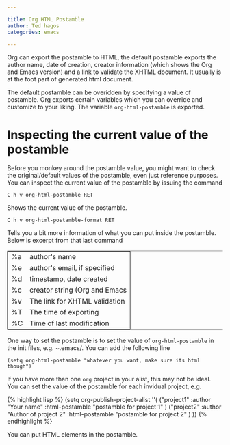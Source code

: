 ```yaml
---

title: Org HTML Postamble
author: Ted hagos
categories: emacs

---
```



Org can export the postamble to HTML, the default postamble exports the author name, date of creation, creator information (which shows the Org and Emacs version) and a link to validate the XHTML document. It usually is at the foot part of generated html document. 

The default postamble can be overidden by specifying a value of postamble. Org exports certain variables which you can override and customize to your liking. The variable `org-html-postamble` is exported. 

# Inspecting the current value of the postamble

Before you monkey around the postamble value, you might want to check the original/default values of the postamble, even just reference purposes. You can inspect the current value of the postamble by issuing the command

`C h v org-html-postamble RET`

Shows the current value of the postamble. 

`C h v org-html-postamble-format RET`

Tells you a bit more information of what you can put inside the postamble. Below is excerpt from that last command

<table border="2" cellspacing="0" cellpadding="6" rules="groups" frame="hsides">


<colgroup>
<col  class="left" />

<col  class="left" />
</colgroup>
<tbody>
<tr>
<td class="left">%a</td>
<td class="left">author's name</td>
</tr>


<tr>
<td class="left">%e</td>
<td class="left">author's email, if specified</td>
</tr>


<tr>
<td class="left">%d</td>
<td class="left">timestamp, date created</td>
</tr>


<tr>
<td class="left">%c</td>
<td class="left">creator string (Org and Emacs</td>
</tr>


<tr>
<td class="left">%v</td>
<td class="left">The link for XHTML validation</td>
</tr>


<tr>
<td class="left">%T</td>
<td class="left">The time of exporting</td>
</tr>


<tr>
<td class="left">%C</td>
<td class="left">Time of last modification</td>
</tr>
</tbody>
</table>

One way to set the postamble is to set the value of `org-html-postamble` in the init files, e.g. *~*.emacs/. You can add the following line

    (setq org-html-postamble "whatever you want, make sure its html though")

If you have more than one `org` project in your alist, this may not be ideal. You can set the value of the postamble for each invidual project, e.g.

{% highlight lisp %}
(setq org-publish-project-alist
''(
  ("project1"
   :author "Your name"
   :html-postamble "postamble for project 1"
  )
  ("project2"
   :author "Author of project 2"
   :html-postamble "postamble for project 2"
  )
))
{% endhighlight %}

You can put HTML elements in the postamble.

